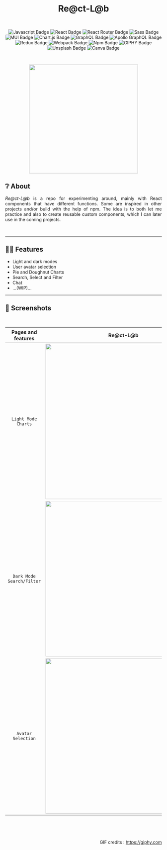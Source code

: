 <h1 align="center">Re@ct-L@b</h1><br/>

<div align="center">
  
![Javascript Badge](https://img.shields.io/badge/Javascript-F7DF1E?style=for-the-badge&logo=javascript&logoColor=white)
![React Badge](https://img.shields.io/badge/React-61DAFB?style=for-the-badge&logo=react&logoColor=white)
![React Router Badge](https://img.shields.io/badge/React_Router-CA4245?style=for-the-badge&logo=react-router&logoColor=white)
![Sass Badge](https://img.shields.io/badge/Sass-CC6699?style=for-the-badge&logo=sass&logoColor=white)
![MUI Badge](https://img.shields.io/badge/MUI-007FFF?style=for-the-badge&logo=mui&logoColor=white)
![Chart.js Badge](https://img.shields.io/badge/Chart.js-FF6384?style=for-the-badge&logo=Chart.js&logoColor=white)
![GraphQL Badge](https://img.shields.io/badge/graphql-E10098?style=for-the-badge&logo=graphql&logoColor=white)
![Apollo GraphQL Badge](https://img.shields.io/badge/apollographql-311C87?style=for-the-badge&logo=apollo-graphql&logoColor=white)
![Redux Badge](https://img.shields.io/badge/redux-764ABC?style=for-the-badge&logo=redux&logoColor=white)
![Webpack Badge](https://img.shields.io/badge/webpack-8DD6F9?style=for-the-badge&logo=webpack&logoColor=white)
![Npm Badge](https://img.shields.io/badge/npm-CB3837?style=for-the-badge&logo=npm&logoColor=white)
![GIPHY Badge](https://img.shields.io/badge/giphy-FF6666?style=for-the-badge&logo=giphy&logoColor=white)
![Unsplash Badge](https://img.shields.io/badge/Unsplash-000000?style=for-the-badge&logo=unsplash&logoColor=white)
![Canva Badge](https://img.shields.io/badge/Canva-00C4CC?style=for-the-badge&logo=canva&logoColor=white)
  
</div>

<br/><p align="center"> <img align="center" src="https://media.giphy.com/media/6SPT4vjEWBPjECMXwr/giphy.gif" width="350" height="auto"/></p>

## ❔ About

<p align="justify"><i>Re@ct-L@b</i> is a repo for experimenting around, mainly with React components that have different functions. Some are inspired in other projects and/or build with the help of npm. The idea is to both let me practice and also to create reusable custom components, which I can later use in the coming projects.</p><br/>

---

## 🧪🧠 Features

- Light and dark modes
- User avatar selection
- Pie and Doughnut Charts
- Search, Select and Filter
- Chat
- ...(WIP)...
  <br/>

---

## 📸 Screenshots

<br/><div align="center">

|    Pages and features     |                                                                   Re@ct-L@b                                                                    |
| :-----------------------: | :--------------------------------------------------------------------------------------------------------------------------------------------: |
|    `Light Mode Charts`    | <img src="https://user-images.githubusercontent.com/94974740/171412711-c2d5b16c-0cb3-477e-95e8-af60e752d94f.png"  width="500" height="auto" /> |
| `Dark Mode Search/Filter` |  <img src="https://user-images.githubusercontent.com/94974740/171412708-4cdf0bdf-3f92-4152-b134-63d3e3cbf126.png"  width="500" height="auto">  |
|    `Avatar Selection`     |  <img src="https://user-images.githubusercontent.com/94974740/171030838-b5646865-01e7-441f-870f-393895167db4.png"  width="500" height="auto">  |

</div><br/>

<br/><p align="right">GIF credits : https://giphy.com</p>
